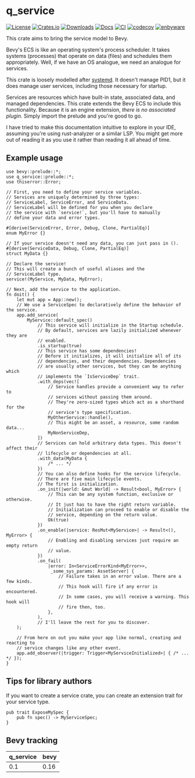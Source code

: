  # q_service

[![License](https://img.shields.io/badge/license-MIT%2FApache-blue.svg)](https://github.com/bevyengine/bevy#license)
[![Crates.io](https://img.shields.io/crates/v/q_service.svg)](https://crates.io/crates/q_service)
[![Downloads](https://img.shields.io/crates/d/q_service.svg)](https://crates.io/crates/q_service)
[![Docs](https://docs.rs/q_service/badge.svg)](https://docs.rs/q_service/latest/q_service/)
[![CI](https://github.com/ada_x64/q_service/workflows/CI/badge.svg)](https://github.com/ada-x64/q_service/actions)
[![codecov](https://codecov.io/github/ada-x64/q_service/graph/badge.svg?token=2gqZobeujo)](https://codecov.io/github/ada-x64/q_service)
[![enbyware](https://pride-badges.pony.workers.dev/static/v1?label=enbyware&labelColor=%23555&stripeWidth=8&stripeColors=FCF434%2CFFFFFF%2C9C59D1%2C2C2C2C "they/she")](https://en.pronouns.page/are/they&she)

 This crate aims to bring the service model to Bevy.

 Bevy's ECS is like an operating system's process scheduler. It takes systems
 (processes) that operate on data (files) and schedules them appropriately.
 Well, if we have an OS analogue, we need an analogue for services.

 This crate is loosely modelled after [systemd](https://systemd.io).
 It doesn't manage PID1, but it does manage user services, including those
 necessary for startup.

 Services are resources which have built-in state, associated data, and
 managed dependencies. This crate extends the Bevy ECS to include this
 functionality. Because it is an engine extension, _there is no associated
 plugin._ Simply import the prelude and you're good to go.

 I have tried to make this documentation intuitive to explore in your IDE,
 assuming you're using rust-analyzer or a similar LSP. You might get more out
 of reading it as you use it rather than reading it all ahead of time.

 ## Example usage
 ```rust, skip
 use bevy::prelude::*;
 use q_service::prelude::*;
 use thiserror::Error;

 // First, you need to define your service variables.
 // Services are uniquely determined by three types:
 // ServiceLabel, ServiceError, and ServiceData.
 // ServiceLabel will be defined for you when you declare
 // the service with `service!`, but you'll have to manually
 // define your data and error types.

 #[derive(ServiceError, Error, Debug, Clone, PartialEq)]
 enum MyError {}

 // If your service doesn't need any data, you can just pass in ().
 #[derive(ServiceData, Debug, Clone, PartialEq)]
 struct MyData {}

 // Declare the service!
 // This will create a bunch of useful aliases and the
 // ServiceLabel type.
 service!(MyService, MyData, MyError);

 // Next, add the service to the application.
 fn doit() {
     let mut app = App::new();
     // We use a ServiceSpec to declaratively define the behavior of the service.
     app.add_service(
         MyService::default_spec()
             // This service will initialize in the Startup schedule.
             // By default, services are lazily initialized whenever they are
             // enabled.
             .is_startup(true)
             // This service has some dependencies!
             // Before it initializes, it will initialize all of its
             // dependencies, and their dependencies. Dependencies
             // are usually other services, but they can be anything which
             // implements the `IsServiceDep` trait.
             .with_deps(vec![
                 // Service handles provide a convenient way to refer to
                 // services without passing them around.
                 // They're zero-sized types which act as a shorthand for the
                 // service's type specification.
                 MyOtherService::handle(),
                 // This might be an asset, a resource, some random data...
                 MyNonServiceDep,
             ])
             // Services can hold arbitrary data types. This doesn't affect their
             // lifecycle or dependencies at all.
             .with_data(MyData {
                 /* ... */
             })
             // You can also define hooks for the service lifecycle.
             // There are five main lifecycle events.
             // The first is initialization.
             .on_init(|world: &mut World| -> Result<bool, MyError> {
                 // This can be any system function, exclusive or otherwise.
                 // It just has to have the right return variable.
                 // Initialization can proceed to enable or disable the
                 // service, depending on the return value.
                 Ok(true)
             })
             .on_enable(|service: ResMut<MyService>| -> Result<(), MyError> {
                 // Enabling and disabling services just require an empty return
                 // value.
             })
             .on_fail(
                 |error: In<ServiceErrorKind<MyError>>,
                  _some_sys_params: AssetServer| {
                     // Failure takes in an error value. There are a few kinds.
                     // This hook will fire if any error is encountered.
                     // In some cases, you will receive a warning. This hook will
                     // fire then, too.
                 },
             ),
             // I'll leave the rest for you to discover.
     );

     // From here on out you make your app like normal, creating and reacting to
     // service changes like any other event.
     app.add_observer(|trigger: Trigger<MyServiceInitialized>| { /* ... */ });
 }
 ```

 ## Tips for library authors

 If you want to create a service crate, you can create an extension trait for your service type.
 ```rust, skip
 pub trait ExposeMySpec {
     pub fn spec() -> MyServiceSpec;
 }
```

## Bevy tracking

| q_service | bevy |
| --- | --- |
| 0.1 | 0.16 |
